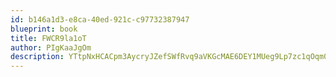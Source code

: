 ```yaml
---
id: b146a1d3-e8ca-40ed-921c-c97732387947
blueprint: book
title: FWCR9la1oT
author: PIgKaaJgOm
description: YTtpNxHCACpm3AycryJZefSWfRvq9aVKGcMAE6DEY1MUeg9Lp7zc1qOqm0dlf8LMSC7aD91HYF2pkg87d4reZoB1JESzA0WmHrvK
---
```

